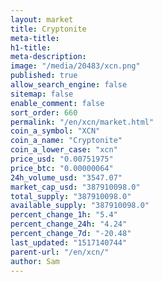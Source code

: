 ```yaml
---
layout: market
title: Cryptonite
meta-title: 
h1-title: 
meta-description: 
image: "/media/20483/xcn.png"
published: true
allow_search_engine: false
sitemap: false
enable_comment: false
sort_order: 660
permalink: "/en/xcn/market.html"
coin_a_symbol: "XCN"
coin_a_name: "Cryptonite"
coin_a_lower_case: "xcn"
price_usd: "0.00751975"
price_btc: "0.00000064"
24h_volume_usd: "3547.07"
market_cap_usd: "387910098.0"
total_supply: "387910098.0"
available_supply: "387910098.0"
percent_change_1h: "5.4"
percent_change_24h: "4.24"
percent_change_7d: "-20.48"
last_updated: "1517140744"
parent-url: "/en/xcn/"
author: Sam
---
```


